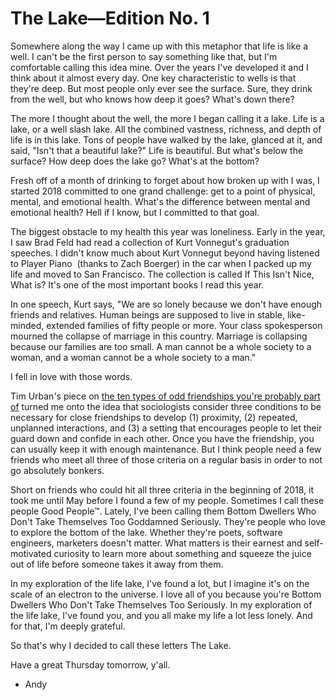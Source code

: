 # The Lake—Edition No. 1

Somewhere along the way I came up with this metaphor that life is like a well. I can't be the first person to say something like that, but I'm comfortable calling this idea mine. Over the years I've developed it and I think about it almost every day. One key characteristic to wells is that they're deep. But most people only ever see the surface. Sure, they drink from the well, but who knows how deep it goes? What's down there?

The more I thought about the well, the more I began calling it a lake. Life is a lake, or a well slash lake. All the combined vastness, richness, and depth of life is in this lake. Tons of people have walked by the lake, glanced at it, and said, "Isn't that a beautiful lake?" Life is beautiful. But what's below the surface? How deep does the lake go? What's at the bottom? 

Fresh off of a month of drinking to forget about how broken up with I was, I started 2018 committed to one grand challenge: get to a point of physical, mental, and emotional health. What's the difference between mental and emotional health? Hell if I know, but I committed to that goal. 

The biggest obstacle to my health this year was loneliness. Early in the year, I saw Brad Feld had read a collection of Kurt Vonnegut's graduation speeches. I didn't know much about Kurt Vonnegut beyond having listened to Player Piano  (thanks to Zach Boerger) in the car when I packed up my life and moved to San Francisco. The collection is called If This Isn't Nice, What is? It's one of the most important books I read this year. 

In one speech, Kurt says, "We are so lonely because we don't have enough friends and relatives. Human beings are supposed to live in stable, like-minded, extended families of fifty people or more. Your class spokesperson mourned the collapse of marriage in this country. Marriage is collapsing because our families are too small. A man cannot be a whole society to a woman, and a woman cannot be a whole society to a man."

I fell in love with those words.

Tim Urban's piece on [the ten types of odd friendships you're probably part of](http://waitbutwhy.com/2014/12/10-types-odd-friendships-youre-probably-part.html) turned me onto the idea that sociologists consider three conditions to be necessary for close friendships to develop (1) proximity, (2) repeated, unplanned interactions, and (3) a setting that encourages people to let their guard down and confide in each other. Once you have the friendship, you can usually keep it with enough maintenance. But I think people need a few friends who meet all three of those criteria on a regular basis in order to not go absolutely bonkers. 

Short on friends who could hit all three criteria in the beginning of 2018, it took me until May before I found a few of my people. Sometimes I call these people Good People™. Lately, I've been calling them Bottom Dwellers Who Don't Take Themselves Too Goddamned Seriously. They're people who love to explore the bottom of the lake. Whether they're poets, software engineers, marketers doesn't matter. What matters is their earnest and self-motivated curiosity to learn more about something and squeeze the juice out of life before someone takes it away from them. 

In my exploration of the life lake, I've found a lot, but I imagine it's on the scale of an electron to the universe. I love all of you because you're Bottom Dwellers Who Don't Take Themselves Too Seriously. In my exploration of the life lake, I've found you, and you all make my life a lot less lonely. And for that, I'm deeply grateful. 

So that's why I decided to call these letters The Lake. 

Have a great Thursday tomorrow, y'all.
- Andy
